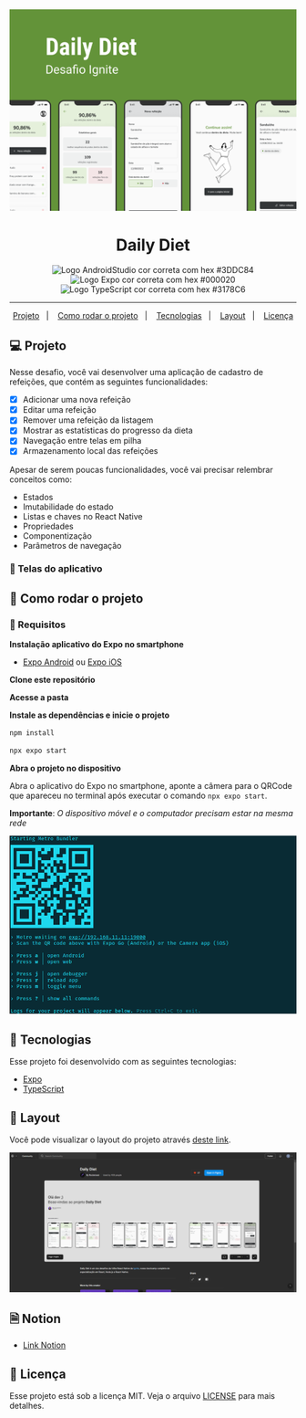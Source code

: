 <img src=".github/daily-diet-capa.png" />

<h1 align="center">
   Daily Diet
</h1>

<p align="center">
<img src="https://img.shields.io/static/v1?logo=AndroidStudio&logoColor=3DDC84&label=AndroidStudio&message=Android Studio&color=3DDC84" alt="Logo AndroidStudio cor correta com hex #3DDC84" />

<img src="https://img.shields.io/static/v1?logo=Expo&logoColor=000020&label=Expo&message=Expo&color=000020" alt="Logo Expo cor correta com hex #000020" />

<img src="https://img.shields.io/static/v1?logo=TypeScript&logoColor=3178C6&label=TypeScript&message=TypeScript&color=3178C6" alt="Logo TypeScript cor correta com hex #3178C6" />
</p>

---

<p align="center">
  <a href="#-projeto">Projeto</a>&nbsp;&nbsp;&nbsp;|&nbsp;&nbsp;&nbsp;
  <a href="#-como-rodar-o-projeto">Como rodar o projeto</a>&nbsp;&nbsp;&nbsp;|&nbsp;&nbsp;&nbsp;
  <a href="#-tecnologias">Tecnologias</a>&nbsp;&nbsp;&nbsp;|&nbsp;&nbsp;&nbsp;
  <a href="#-layout">Layout</a>&nbsp;&nbsp;&nbsp;|&nbsp;&nbsp;&nbsp;
  <a href="#-licença">Licença</a>
</p>

## 💻 Projeto

Nesse desafio, você vai desenvolver uma aplicação de cadastro de refeições, que contém as seguintes funcionalidades:

- [x] Adicionar uma nova refeição
- [x] Editar uma refeição
- [x] Remover uma refeição da listagem
- [x] Mostrar as estatísticas do progresso da dieta
- [x] Navegação entre telas em pilha
- [x] Armazenamento local das refeições

Apesar de serem poucas funcionalidades, você vai precisar relembrar conceitos como:

- Estados
- Imutabilidade do estado
- Listas e chaves no React Native
- Propriedades
- Componentização
- Parâmetros de navegação

### 📱 Telas do aplicativo

## 🧭 Como rodar o projeto

### 🚨 Requisitos

**Instalação aplicativo do Expo no smartphone**

- [Expo Android](https://play.google.com/store/apps/details?id=host.exp.exponent&hl=pt_BR&gl=US) ou [Expo iOS](https://apps.apple.com/us/app/expo-go/id982107779)

**Clone este repositório**

**Acesse a pasta**

**Instale as dependências e inicie o projeto**

```bash
npm install
```

```bash
npx expo start
```

**Abra o projeto no dispositivo**

Abra o aplicativo do Expo no smartphone, aponte a câmera para o QRCode que apareceu no terminal após executar o comando `npx expo start`.

**Importante**: _O dispositivo móvel e o computador precisam estar na mesma rede_

<img src=".github/npx-expo-start.png"/>

## 🚀 Tecnologias

Esse projeto foi desenvolvido com as seguintes tecnologias:

- [Expo](https://expo.dev/)
- [TypeScript](https://www.typescriptlang.org/pt/)

## 🔖 Layout

Você pode visualizar o layout do projeto através [deste link](https://www.figma.com/community/file/1218573349379609244/Daily-Diet).

<a href="https://www.figma.com/community/file/1218573349379609244/Daily-Diet">
  <img src=".github/daily-diet-figma.png" />
</a>

## 🗎 Notion

- [Link Notion](https://efficient-sloth-d85.notion.site/Desafio-02-Daily-Diet-98b7d85ec7e9428aa0f9f3bceed4380f)

## 📝 Licença

Esse projeto está sob a licença MIT. Veja o arquivo [LICENSE](LICENSE) para mais detalhes.
